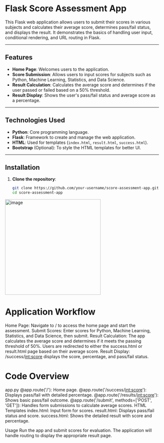 # Flask Score Assessment App

This Flask web application allows users to submit their scores in various subjects and calculates their average score, determines pass/fail status, and displays the result. It demonstrates the basics of handling user input, conditional rendering, and URL routing in Flask.

---

## Features

- **Home Page**: Welcomes users to the application.
- **Score Submission**: Allows users to input scores for subjects such as Python, Machine Learning, Statistics, and Data Science.
- **Result Calculation**: Calculates the average score and determines if the user passed or failed based on a 50% threshold.
- **Result Display**: Shows the user's pass/fail status and average score as a percentage.

---

## Technologies Used

- **Python**: Core programming language.
- **Flask**: Framework to create and manage the web application.
- **HTML**: Used for templates (`index.html`, `result.html`, `success.html`).
- **Bootstrap** (Optional): To style the HTML templates for better UI.

---

## Installation

1. **Clone the repository**:
   ```bash
   git clone https://github.com/your-username/score-assessment-app.git
   cd score-assessment-app

<img width="313" alt="image" src="https://github.com/user-attachments/assets/9fd16877-4805-4123-8fa0-d8536827e1ed">

# Application Workflow
Home Page: Navigate to / to access the home page and start the assessment.
Submit Scores: Enter scores for Python, Machine Learning, Statistics, and Data Science, then submit.
Result Calculation:
The app calculates the average score and determines if it meets the passing threshold of 50%.
Users are redirected to either the success.html or result.html page based on their average score.
Result Display:
/success/<int:score> displays the score, percentage, and pass/fail status.

# Code Overview
app.py
@app.route('/'): Home page.
@app.route('/success/<int:score>'): Displays pass/fail with detailed percentage.
@app.route('/results/<int:score>'): Shows basic pass/fail outcome.
@app.route('/submit', methods=['POST', 'GET']): Handles form submissions to calculate average scores.
HTML Templates
index.html: Input form for scores.
result.html: Displays pass/fail status and score.
success.html: Shows the detailed result with score and percentage.

Usage
Run the app and submit scores for evaluation.
The application will handle routing to display the appropriate result page.
